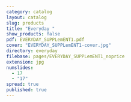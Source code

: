```yaml
---
category: catalog
layout: catalog
slug: products
title: "Everyday "
show_products: false
pdf: EVERYDAY_SUPPLemENT1.pdf
cover: "EVERYDAY_SUPPLemENT1-cover.jpg"
directory: everyday
filebase: pages/EVERYDAY_SUPPLemENT1_noprice
extension: jpg
numslides: 
  - 17
  - "17"
spread: true
published: true
---
```


